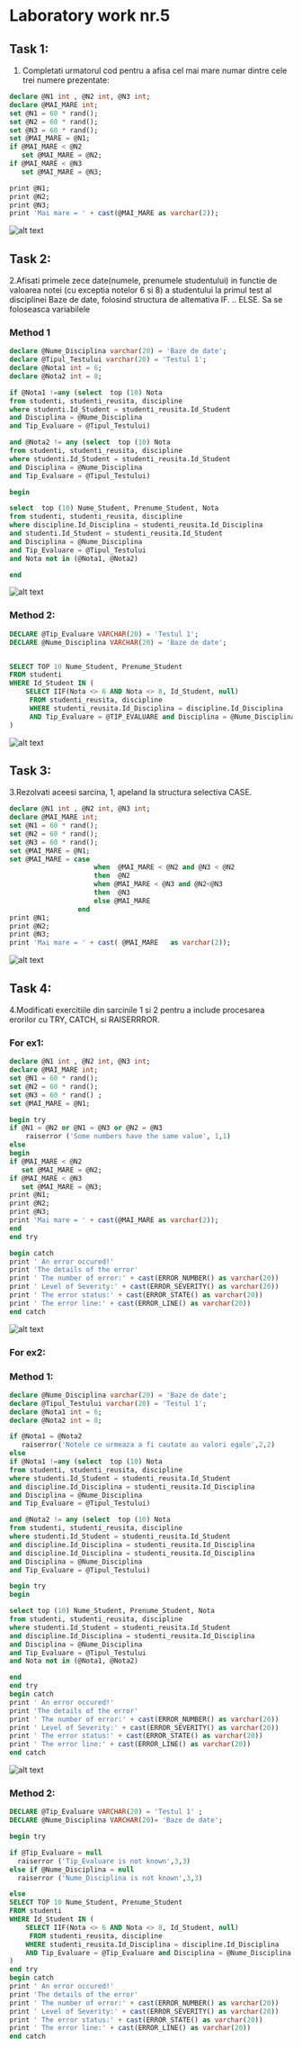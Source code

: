 
# Laboratory work nr.5
## Task 1:

1. Completati urmatorul cod pentru a afisa cel mai mare numar dintre cele trei numere prezentate:

```SQL
declare @N1 int , @N2 int, @N3 int;
declare @MAI_MARE int;
set @N1 = 60 * rand();
set @N2 = 60 * rand();
set @N3 = 60 * rand();
set @MAI_MARE = @N1;
if @MAI_MARE < @N2
   set @MAI_MARE = @N2;
if @MAI_MARE < @N3
   set @MAI_MARE = @N3;

print @N1;
print @N2;
print @N3;
print 'Mai mare = ' + cast(@MAI_MARE as varchar(2));
```
![alt text](https://github.com/AlinaGomeniuc/Data-Base/blob/master/Lab5/images/VirtualBox_Alina_30_10_2018_21_43_23.png)

## Task 2:
2.Afisati primele zece date(numele, prenumele studentului) in functie de valoarea notei (cu exceptia notelor 6 si 8) a studentului la primul test al disciplinei Baze de date, folosind structura de altemativa IF. .. ELSE. Sa se foloseasca variabilele

### Method 1
```SQL
declare @Nume_Disciplina varchar(20) = 'Baze de date';
declare @Tipul_Testului varchar(20) = 'Testul 1';
declare @Nota1 int = 6;
declare @Nota2 int = 8;

if @Nota1 !=any (select  top (10) Nota
from studenti, studenti_reusita, discipline
where studenti.Id_Student = studenti_reusita.Id_Student
and Disciplina = @Nume_Disciplina
and Tip_Evaluare = @Tipul_Testului)

and @Nota2 != any (select  top (10) Nota
from studenti, studenti_reusita, discipline
where studenti.Id_Student = studenti_reusita.Id_Student
and Disciplina = @Nume_Disciplina
and Tip_Evaluare = @Tipul_Testului)

begin

select  top (10) Nume_Student, Prenume_Student, Nota
from studenti, studenti_reusita, discipline
where discipline.Id_Disciplina = studenti_reusita.Id_Disciplina
and studenti.Id_Student = studenti_reusita.Id_Student
and Disciplina = @Nume_Disciplina
and Tip_Evaluare = @Tipul_Testului
and Nota not in (@Nota1, @Nota2)

end
```
![alt text](https://github.com/AlinaGomeniuc/Data-Base/blob/master/Lab5/images/VirtualBox_Alina_30_10_2018_22_02_20.png)

### Method 2:

``` SQL
DECLARE @Tip_Evaluare VARCHAR(20) = 'Testul 1';
DECLARE @Nume_Disciplina VARCHAR(20) = 'Baze de date';


SELECT TOP 10 Nume_Student, Prenume_Student
FROM studenti
WHERE Id_Student IN (	
	SELECT IIF(Nota <> 6 AND Nota <> 8, Id_Student, null)
	 FROM studenti_reusita, discipline  
	 WHERE studenti_reusita.Id_Disciplina = discipline.Id_Disciplina
	 AND Tip_Evaluare = @TIP_EVALUARE and Disciplina = @Nume_Disciplina
)
```
![alt text](https://github.com/AlinaGomeniuc/Data-Base/blob/master/Lab5/images/VirtualBox_Alina_30_10_2018_22_02_20.png)

## Task 3:
3.Rezolvati aceesi sarcina, 1, apeland la structura selectiva CASE.

```SQL
declare @N1 int , @N2 int, @N3 int;
declare @MAI_MARE int;
set @N1 = 60 * rand();
set @N2 = 60 * rand();
set @N3 = 60 * rand();
set @MAI_MARE = @N1;
set @MAI_MARE = case 
					 when  @MAI_MARE < @N2 and @N3 < @N2
					 then  @N2
					 when @MAI_MARE < @N3 and @N2<@N3
					 then  @N3
					 else @MAI_MARE
			     end   
print @N1;
print @N2;
print @N3;
print 'Mai mare = ' + cast( @MAI_MARE   as varchar(2));
```

![alt text](https://github.com/AlinaGomeniuc/Data-Base/blob/master/Lab5/images/VirtualBox_Alina_30_10_2018_21_44_54.png)

## Task 4:
4.Modificati exercitiile din sarcinile 1 si 2 pentru a include procesarea erorilor cu TRY, CATCH, si RAISERRROR.

### For ex1:
```SQL
declare @N1 int , @N2 int, @N3 int;
declare @MAI_MARE int;
set @N1 = 60 * rand();
set @N2 = 60 * rand();
set @N3 = 60 * rand() ;
set @MAI_MARE = @N1;

begin try
if @N1 = @N2 or @N1 = @N3 or @N2 = @N3 
    raiserror ('Some numbers have the same value', 1,1)
else
begin
if @MAI_MARE < @N2
   set @MAI_MARE = @N2;
if @MAI_MARE < @N3
   set @MAI_MARE = @N3;
print @N1;
print @N2;
print @N3;
print 'Mai mare = ' + cast(@MAI_MARE as varchar(2));
end
end try

begin catch
print ' An error occured!' 
print 'The details of the error'
print ' The number of error:' + cast(ERROR_NUMBER() as varchar(20))
print ' Level of Severity:' + cast(ERROR_SEVERITY() as varchar(20))
print ' The error status:' + cast(ERROR_STATE() as varchar(20))
print ' The error line:' + cast(ERROR_LINE() as varchar(20))
end catch
```   

![alt text](https://github.com/AlinaGomeniuc/Data-Base/blob/master/Lab5/images/VirtualBox_Alina_30_10_2018_21_45_24.png)

### For ex2:

### Method 1:

```SQL
declare @Nume_Disciplina varchar(20) = 'Baze de date';
declare @Tipul_Testului varchar(20) = 'Testul 1';
declare @Nota1 int = 6;
declare @Nota2 int = 8;

if @Nota1 = @Nota2 
   raiserror('Notele ce urmeaza a fi cautate au valori egale',2,2)
else
if @Nota1 !=any (select  top (10) Nota
from studenti, studenti_reusita, discipline
where studenti.Id_Student = studenti_reusita.Id_Student
and discipline.Id_Disciplina = studenti_reusita.Id_Disciplina
and Disciplina = @Nume_Disciplina
and Tip_Evaluare = @Tipul_Testului)

and @Nota2 != any (select  top (10) Nota
from studenti, studenti_reusita, discipline
where studenti.Id_Student = studenti_reusita.Id_Student
and discipline.Id_Disciplina = studenti_reusita.Id_Disciplina
and discipline.Id_Disciplina = studenti_reusita.Id_Disciplina
and Disciplina = @Nume_Disciplina
and Tip_Evaluare = @Tipul_Testului)

begin try
begin

select top (10) Nume_Student, Prenume_Student, Nota
from studenti, studenti_reusita, discipline
where studenti.Id_Student = studenti_reusita.Id_Student
and discipline.Id_Disciplina = studenti_reusita.Id_Disciplina
and Disciplina = @Nume_Disciplina
and Tip_Evaluare = @Tipul_Testului
and Nota not in (@Nota1, @Nota2)

end
end try
begin catch
print ' An error occured!' 
print 'The details of the error'
print ' The number of error:' + cast(ERROR_NUMBER() as varchar(20))
print ' Level of Severity:' + cast(ERROR_SEVERITY() as varchar(20))
print ' The error status:' + cast(ERROR_STATE() as varchar(20))
print ' The error line:' + cast(ERROR_LINE() as varchar(20))
end catch
```

![alt text](https://github.com/AlinaGomeniuc/Data-Base/blob/master/Lab5/images/VirtualBox_Alina_30_10_2018_22_06_23.png)

### Method 2:
```SQL
DECLARE @Tip_Evaluare VARCHAR(20) = 'Testul 1' ;
DECLARE @Nume_Disciplina VARCHAR(20)= 'Baze de date';

begin try

if @Tip_Evaluare = null 
  raiserror ('Tip_Evaluare is not known',3,3)
else if @Nume_Disciplina = null
  raiserror ('Nume_Disciplina is not known',3,3)

else
SELECT TOP 10 Nume_Student, Prenume_Student 
FROM studenti
WHERE Id_Student IN (	
	SELECT IIF(Nota <> 6 AND Nota <> 8, Id_Student, null)
	 FROM studenti_reusita, discipline
	WHERE studenti_reusita.Id_Disciplina = discipline.Id_Disciplina
	AND Tip_Evaluare = @Tip_Evaluare and Disciplina = @Nume_Disciplina
)
end try
begin catch
print ' An error occured!' 
print 'The details of the error'
print ' The number of error:' + cast(ERROR_NUMBER() as varchar(20))
print ' Level of Severity:' + cast(ERROR_SEVERITY() as varchar(20))
print ' The error status:' + cast(ERROR_STATE() as varchar(20))
print ' The error line:' + cast(ERROR_LINE() as varchar(20))
end catch
```
